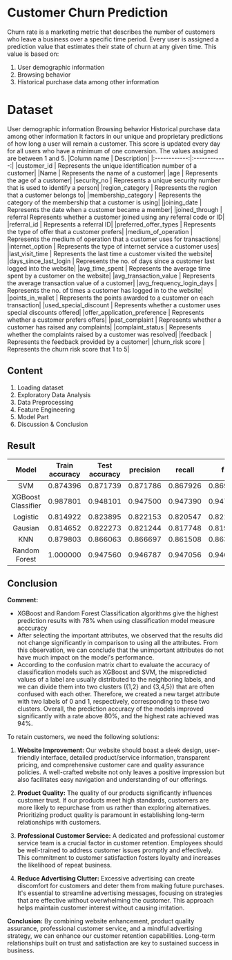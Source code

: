 # Customer Churn Prediction

Churn rate is a marketing metric that describes the number of customers who leave a business over a specific time period. Every user is assigned a prediction value that estimates their state of churn at any given time. This value is based on:
1. User demographic information
2. Browsing behavior
3. Historical purchase data among other information
# Dataset
User demographic information Browsing behavior Historical purchase data among other information It factors in our unique and proprietary predictions of how long a user will remain a customer. This score is updated every day for all users who have a minimum of one conversion. The values assigned are between 1 and 5.
|Column name	| Description|
|:------------:|:------------:|
|customer_id | Represents the unique identification number of a customer|
|Name | Represents the name of a customer|
|age | Represents the age of a customer|
|security_no | Represents a unique security number that is used to identify a person|
|region_category | Represents the region that a customer belongs to|
|membership_category | Represents the category of the membership that a customer is using|
|joining_date | Represents the date when a customer became a member|
|joined_through |  referral	Represents whether a customer joined using any referral code or ID|
|referral_id | 	Represents a referral ID|
|preferred_offer_types | 	Represents the type of offer that a customer prefers|
|medium_of_operation | 	Represents the medium of operation that a customer uses for transactions|
|internet_option | 	Represents the type of internet service a customer uses|
|last_visit_time | 	Represents the last time a customer visited the website|
|days_since_last_login | 	Represents the no. of days since a customer last logged into the website|
|avg_time_spent | 	Represents the average time spent by a customer on the website|
|avg_transaction_value | 	Represents the average transaction value of a customer|
|avg_frequency_login_days | 	Represents the no. of times a customer has logged in to the website|
|points_in_wallet | 	Represents the points awarded to a customer on each transaction|
|used_special_discount | 	Represents whether a customer uses special discounts offered|
|offer_application_preference | 	Represents whether a customer prefers offers|
|past_complaint | 	Represents whether a customer has raised any complaints|
|complaint_status | 	Represents whether the complaints raised by a customer was resolved|
|feedback | 	Represents the feedback provided by a customer|
|churn_risk score | 	Represents the churn risk score that 1 to 5|

## Content
1. Loading dataset
2. Exploratory Data Analysis
3. Data Preprocessing
4. Feature Engineering
5. Model Part
6. Discussion & Conclusion

## Result
|Model|	Train accuracy|	Test accuracy|	precision|	recall|	f1|
|:------------:|:------------:|:------------:|:------------:|:------------:|:------------:|
|SVM	|0.874396	|0.871739	|0.871786	|0.867926	|0.869506|
|	XGBoost Classifier	|0.987801	|0.948101	|0.947500	|0.947390	|0.947445|
|Logistic	|0.814922	|0.823895	|0.822153	|0.820547	|0.821262|
|Gausian	|0.814652	|0.822273	|0.821244	|0.817748	|0.819139|
|KNN	|0.879803	|0.866063	|0.866697	|0.861508	|0.863510|
|Random Forest	|1.000000	|0.947560	|0.946787	|0.947056	|0.946920|

## Conclusion
**Comment:**

* XGBoost and Random Forest Classification algorithms give the highest prediction results with 78% when using classification model measure acccuracy
* After selecting the important attributes, we observed that the results did not change significantly in comparison to using all the attributes. From this observation, we can conclude that the unimportant attributes do not have much impact on the model's performance.
* According to the confusion matrix chart to evaluate the accuracy of classification models such as XGBoost and SVM, the mispredicted values of a label are usually distributed to the neighboring labels, and we can divide them into two clusters ({1,2} and {3,4,5}) that are often confused with each other. Therefore, we created a new target attribute with two labels of 0 and 1, respectively, corresponding to these two clusters. Overall, the prediction accuracy of the models improved significantly with a rate above 80%, and the highest rate achieved was 94%.

To retain customers, we need the following solutions:

1. **Website Improvement:** Our website should boast a sleek design, user-friendly interface, detailed product/service information, transparent pricing, and comprehensive customer care and quality assurance policies. A well-crafted website not only leaves a positive impression but also facilitates easy navigation and understanding of our offerings.

2. **Product Quality:** The quality of our products significantly influences customer trust. If our products meet high standards, customers are more likely to repurchase from us rather than exploring alternatives. Prioritizing product quality is paramount in establishing long-term relationships with customers.

3. **Professional Customer Service:** A dedicated and professional customer service team is a crucial factor in customer retention. Employees should be well-trained to address customer issues promptly and effectively. This commitment to customer satisfaction fosters loyalty and increases the likelihood of repeat business.

4. **Reduce Advertising Clutter:** Excessive advertising can create discomfort for customers and deter them from making future purchases. It's essential to streamline advertising messages, focusing on strategies that are effective without overwhelming the customer. This approach helps maintain customer interest without causing irritation.

**Conclusion:** By combining website enhancement, product quality assurance, professional customer service, and a mindful advertising strategy, we can enhance our customer retention capabilities. Long-term relationships built on trust and satisfaction are key to sustained success in business.
